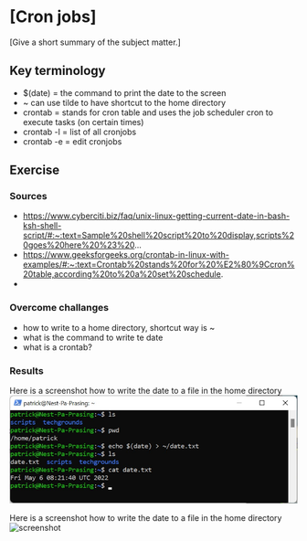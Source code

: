 # [Cron jobs]
[Give a short summary of the subject matter.]

## Key terminology
- $(date) = the command to print the date to the screen
- ~ can use tilde to have shortcut to the home directory
- crontab = stands for cron table and uses the job scheduler cron to execute tasks (on certain times)
- crontab -l = list of all cronjobs
- crontab -e = edit cronjobs

## Exercise
### Sources
- https://www.cyberciti.biz/faq/unix-linux-getting-current-date-in-bash-ksh-shell-script/#:~:text=Sample%20shell%20script%20to%20display,scripts%20goes%20here%20%23%20...
- https://www.geeksforgeeks.org/crontab-in-linux-with-examples/#:~:text=Crontab%20stands%20for%20%E2%80%9Ccron%20table,according%20to%20a%20set%20schedule.
- 

### Overcome challanges
- how to write to a home directory, shortcut way is ~
- what is the command to write te date
- what is a crontab? 

### Results
Here is a screenshot how to write the date to a file in the home directory
![screenshot](../00_includes/date-to-file.jpg)

Here is a screenshot how to write the date to a file in the home directory
![screenshot](../00_includes/.jpg)

